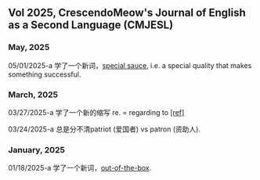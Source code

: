 ## Vol 2025, CrescendoMeow's Journal of English as a Second Language (CMJESL)

### May, 2025

05/01/2025-a 学了一个新词，[special sauce](https://dictionary.cambridge.org/us/dictionary/english/secret-sauce), i.e. a special quality that makes something successful.

### March, 2025

03/27/2025-a 学了一个新的缩写 re. = regarding to [[ref]](https://english.stackexchange.com/questions/2517/regarding-re-what-is-the-correct-usage-in-an-email-subject-line)

03/24/2025-a 总是分不清patriot (爱国者) vs patron (资助人).

### January, 2025

01/18/2025-a 学了一个新词，[out-of-the-box](https://en.wikipedia.org/wiki/Out_of_the_box_(feature)).
